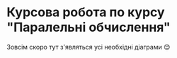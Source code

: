 # Курсова робота по курсу "Паралельні обчислення"
Зовсім скоро тут з'являться усі необхідні діаграми 😊
